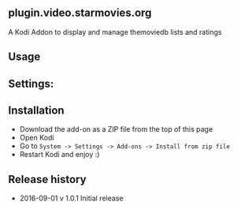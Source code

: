 plugin.video.starmovies.org
---------------------------

A Kodi Addon to display and manage themoviedb lists and ratings

Usage
-----

Settings:
---------

Installation
------------

 - Download the add-on as a ZIP file from the top of this page
 - Open Kodi
 - Go to `System -> Settings -> Add-ons -> Install from zip file`
 - Restart Kodi and enjoy :)
 
Release history
---------------
  * 2016-09-01 v 1.0.1 Initial release
